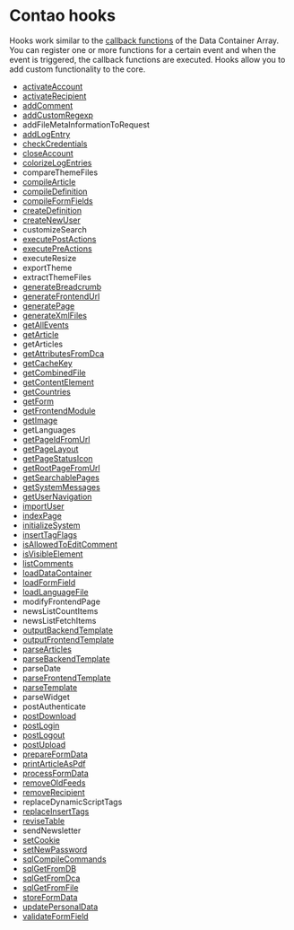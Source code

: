 # Contao hooks

Hooks work similar to the [callback functions][callbacks] of the Data Container
Array. You can register one or more functions for a certain event and when the
event is triggered, the callback functions are executed. Hooks allow you to add
custom functionality to the core.


- [activateAccount](activateAccount.md)
- [activateRecipient](activateRecipient.md)
- [addComment](addComment.md)
- [addCustomRegexp](addCustomRegexp.md)
- addFileMetaInformationToRequest
- [addLogEntry](addLogEntry.md)
- [checkCredentials](checkCredentials.md)
- [closeAccount](closeAccount.md)
- [colorizeLogEntries](colorizeLogEntries.md)
- compareThemeFiles
- [compileArticle](compileArticle.md)
- [compileDefinition](compileDefinition.md)
- [compileFormFields](compileFormFields.md)
- [createDefinition](createDefinition.md)
- [createNewUser](createNewUser.md)
- customizeSearch
- [executePostActions](executePostActions.md)
- [executePreActions](executePreActions.md)
- executeResize
- exportTheme
- extractThemeFiles
- [generateBreadcrumb](generateBreadcrumb.md)
- [generateFrontendUrl](generateFrontendUrl.md)
- [generatePage](generatePage.md)
- [generateXmlFiles](generateXmlFiles.md)
- [getAllEvents](getAllEvents.md)
- [getArticle](getArticle.md)
- getArticles
- [getAttributesFromDca](getAttributesFromDca.md)
- [getCacheKey](getCacheKey.md)
- [getCombinedFile](getCombinedFile.md)
- [getContentElement](getContentElement.md)
- [getCountries](getCountries.md)
- [getForm](getForm.md)
- [getFrontendModule](getFrontendModule.md)
- [getImage](getImage.md)
- getLanguages
- [getPageIdFromUrl](getPageIdFromUrl.md)
- [getPageLayout](getPageLayout.md)
- [getPageStatusIcon](getPageStatusIcon.md)
- [getRootPageFromUrl](getRootPageFromUrl.md)
- [getSearchablePages](getSearchablePages.md)
- [getSystemMessages](getSystemMessages.md)
- [getUserNavigation](getUserNavigation.md)
- [importUser](importUser.md)
- [indexPage](indexPage.md)
- [initializeSystem](initializeSystem.md)
- [insertTagFlags](insertTagFlags.md)
- [isAllowedToEditComment](isAllowedToEditComment.md)
- [isVisibleElement](isVisibleElement.md)
- [listComments](listComments.md)
- [loadDataContainer](loadDataContainer.md)
- [loadFormField](loadFormField.md)
- [loadLanguageFile](loadLanguageFile.md)
- modifyFrontendPage
- newsListCountItems
- newsListFetchItems
- [outputBackendTemplate](outputBackendTemplate.md)
- [outputFrontendTemplate](outputFrontendTemplate.md)
- [parseArticles](parseArticles.md)
- [parseBackendTemplate](parseBackendTemplate.md)
- parseDate
- [parseFrontendTemplate](parseFrontendTemplate.md)
- [parseTemplate](parseTemplate.md)
- parseWidget
- postAuthenticate
- [postDownload](postDownload.md)
- [postLogin](postLogin.md)
- [postLogout](postLogout.md)
- [postUpload](postUpload.md)
- [prepareFormData](prepareFormData.md)
- [printArticleAsPdf](printArticleAsPdf.md)
- [processFormData](processFormData.md)
- [removeOldFeeds](removeOldFeeds.md)
- [removeRecipient](removeRecipient.md)
- replaceDynamicScriptTags
- [replaceInsertTags](replaceInsertTags.md)
- [reviseTable](reviseTable.md)
- sendNewsletter
- [setCookie](setCookie.md)
- [setNewPassword](setNewPassword.md)
- [sqlCompileCommands](sqlCompileCommands.md)
- [sqlGetFromDB](sqlGetFromDB.md)
- [sqlGetFromDca](sqlGetFromDca.md)
- [sqlGetFromFile](sqlGetFromFile.md)
- [storeFormData](storeFormData.md)
- [updatePersonalData](updatePersonalData.md)
- [validateFormField](validateFormField.md)


[callbacks]: ../../dca/callbacks.md
